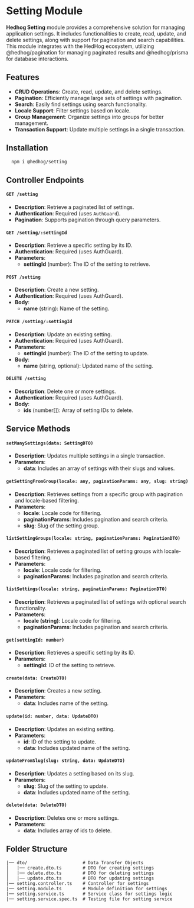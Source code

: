 # Setting Module

**Hedhog Setting** module provides a comprehensive solution for managing application settings. It includes functionalities to create, read, update, and delete settings, along with support for pagination and search capabilities. This module integrates with the HedHog ecosystem, utilizing @hedhog/pagination for managing paginated results and @hedhog/prisma for database interactions.

## Features

- **CRUD Operations**: Create, read, update, and delete settings.
- **Pagination**: Efficiently manage large sets of settings with pagination.
- **Search**: Easily find settings using search functionality.
- **Locale Support**: Filter settings based on locale.
- **Group Management**: Organize settings into groups for better management.
- **Transaction Support**: Update multiple settings in a single transaction.

## Installation

```bash
  npm i @hedhog/setting
```

## Controller Endpoints

#### `GET /setting`

- **Description**: Retrieve a paginated list of settings.
- **Authentication**: Required (uses `AuthGuard`).
- **Pagination**: Supports pagination through query parameters.

#### `GET /setting/:settingId`

- **Description**: Retrieve a specific setting by its ID.
- **Authentication**: Required (uses AuthGuard).
- **Parameters**:
  - **settingId** (number): The ID of the setting to retrieve.

#### `POST /setting`

- **Description**: Create a new setting.
- **Authentication**: Required (uses AuthGuard).
- **Body**:
  - **name** (string): Name of the setting.

#### `PATCH /setting/:settingId`

- **Description**: Update an existing setting.
- **Authentication**: Required (uses AuthGuard).
- **Parameters**:
  - **settingId** (number): The ID of the setting to update.
- **Body**:
  - **name** (string, optional): Updated name of the setting.

#### `DELETE /setting`

- **Description**: Delete one or more settings.
- **Authentication**: Required (uses AuthGuard).
- **Body**:
  - **ids** (number[]): Array of setting IDs to delete.

## Service Methods

#### `setManySettings(data: SettingDTO)`

- **Description**: Updates multiple settings in a single transaction.
- **Parameters**:
  - **data**: Includes an array of settings with their slugs and values.

#### `getSettingFromGroup(locale: any, paginationParams: any, slug: string)`

- **Description**: Retrieves settings from a specific group with pagination and locale-based filtering.
- **Parameters**:
  - **locale**: Locale code for filtering.
  - **paginationParams**: Includes pagination and search criteria.
  - **slug**: Slug of the setting group.

#### `listSettingGroups(locale: string, paginationParams: PaginationDTO)`

- **Description**: Retrieves a paginated list of setting groups with locale-based filtering.
- **Parameters**:
  - **locale**: Locale code for filtering.
  - **paginationParams**: Includes pagination and search criteria.

#### `listSettings(locale: string, paginationParams: PaginationDTO)`

- **Description**: Retrieves a paginated list of settings with optional search functionality.
- **Parameters**:
  - **locale (string)**: Locale code for filtering.
  - **paginationParams**: Includes pagination and search criteria.

#### `get(settingId: number)`

- **Description**: Retrieves a specific setting by its ID.
- **Parameters**:
  - **settingId**: ID of the setting to retrieve.

#### `create(data: CreateDTO)`

- **Description**: Creates a new setting.
- **Parameters**:
  - **data**: Includes name of the setting.

#### `update(id: number, data: UpdateDTO)`

- **Description**: Updates an existing setting.
- **Parameters**:
  - **id**: ID of the setting to update.
  - **data**: Includes updated name of the setting.

#### `updateFromSlug(slug: string, data: UpdateDTO)`

- **Description**: Updates a setting based on its slug.
- **Parameters**:
  - **slug**: Slug of the setting to update.
  - **data**: Includes updated name of the setting.

#### `delete(data: DeleteDTO)`

- **Description**: Deletes one or more settings.
- **Parameters**:
  - **data**: Includes array of ids to delete.

## Folder Structure

```plaintext
|── dto/                     # Data Transfer Objects
│   |── create.dto.ts        # DTO for creating settings
│   |── delete.dto.ts        # DTO for deleting settings
│   |── update.dto.ts        # DTO for updating settings
|── setting.controller.ts    # Controller for settings
|── setting.module.ts        # Module definition for settings
|── setting.service.ts       # Service class for settings logic
|── setting.service.spec.ts  # Testing file for setting service
```
